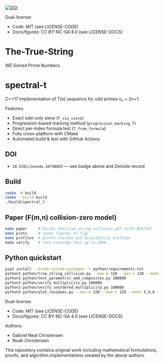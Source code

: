 [![DOI](https://zenodo.org/badge/1035234576.svg)](https://doi.org/10.5281/zenodo.16790855)

Dual-license:
- Code: MIT (see LICENSE-CODE)
- Docs/figures: CC BY-NC-SA 4.0 (see LICENSE-DOCS)

# The-True-String
WE Solved Prime Numbers
# spectral-t

C++17 implementation of T(n) sequence for odd primes oₙ = 2n+1.

Features:
- Exact odd-only sieve (`T_via_sieve`)
- Progression-based marking method (`progression_marking_T`)
- Direct per-index formula test (`T_from_formula`)
- Fully cross-platform with CMake
- Automated build & test with GitHub Actions

## DOI
- `10.5281/zenodo.16790855` — see badge above and Zenodo record

## Build
```bash
cmake -B build
cmake --build build
./build/spectral_t
```

## Paper (F(m,n) collision-zero model)
```bash
make paper     # builds tex/true_string_collision.pdf (with BibTeX)
make plots     # saves figures to fig/
make profiles  # prints residue and divisibility profiles
make verify    # runs coverage test up to 200k
```

## Python quickstart
```bash
pip3 install --break-system-packages -r python/requirements.txt
python3 python/true_string_collision.py --max-m 120 --max-n 120 --mods 3,4,8 --divisible-by 2,3,5,7,11
python3 python/test_parametric_odd_composites.py 200000
python3 python/verify_multiplicity.py 200000
python3 python/verify_unordered_multiplicity.py 100000
python3 python/plot_residues.py --max-m 120 --max-n 120 --mods 3,4,8 --out-dir fig
```

Dual-license:
- Code: MIT (see LICENSE-CODE)
- Docs/figures: CC BY-NC-SA 4.0 (see LICENSE-DOCS)

Authors:
- Gabriel Neal Christensen
- Noah Christensen

This repository contains original work including mathematical formulations, proofs, and algorithm implementations created by the above authors.
